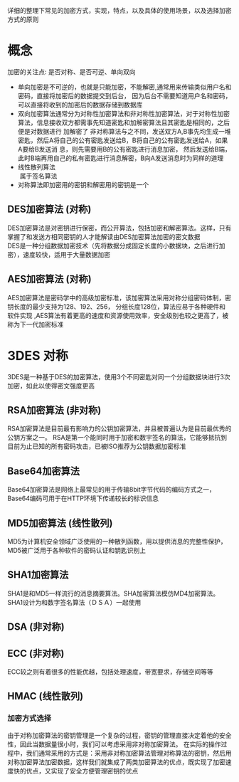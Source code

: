 详细的整理下常见的加密方式，实现，特点，以及具体的使用场景，以及选择加密方式的原则

#  概念 
 加密的关注点: 是否对称、是否可逆、单向双向
* 单向加密是不可逆的，也就是只能加密，不能解密,通常用来传输类似用户名和密码，直接将加密后的数据提交到后台，
因为后台不需要知道用户名和密码，可以直接将收到的加密后的数据存储到数据库
* 双向加密算法通常分为对称性加密算法和非对称性加密算法，对于对称性加密算法，信息接收双方都需事先知道密匙和加解密算法且其密匙是相同的，之后便是对数据进行 加解密了
非对称算法与之不同，发送双方A,B事先均生成一堆密匙，然后A将自己的公有密匙发送给B，B将自己的公有密匙发送给A，如果A要给B发送消 息，则先需要用B的公有密匙进行消息加密，
然后发送给B端，此时B端再用自己的私有密匙进行消息解密，B向A发送消息时为同样的道理
* 线性散列算法  
  属于签名算法
* 对称算法即加密用的密钥和解密用的密钥是一个

## DES加密算法  (对称)

DES加密算法是对密钥进行保密，而公开算法，包括加密和解密算法。这样，只有掌握了和发送方相同密钥的人才能解读由DES加密算法加密的密文数据    
DES是一种分组数据加密技术（先将数据分成固定长度的小数据块，之后进行加密），速度较快，适用于大量数据加密

## AES加密算法  (对称)
AES加密算法是密码学中的高级加密标准，该加密算法采用对称分组密码体制，密钥长度的最少支持为128、192、256，
分组长度128位，算法应易于各种硬件和软件实现 ,AES算法有着更高的速度和资源使用效率，安全级别也较之更高了，被称为下一代加密标准

# 3DES 对称
3DES是一种基于DES的加密算法，使用3个不同密匙对同一个分组数据块进行3次加密，如此以使得密文强度更高

## RSA加密算法  (非对称)
RSA加密算法是目前最有影响力的公钥加密算法，并且被普遍认为是目前最优秀的公钥方案之一。
RSA是第一个能同时用于加密和数宇签名的算法，它能够抵抗到目前为止已知的所有密码攻击，已被ISO推荐为公钥数据加密标准

## Base64加密算法 
Base64加密算法是网络上最常见的用于传输8bit字节代码的编码方式之一，Base64编码可用于在HTTP环境下传递较长的标识信息

## MD5加密算法 (线性散列)  
MD5为计算机安全领域广泛使用的一种散列函数，用以提供消息的完整性保护，MD5被广泛用于各种软件的密码认证和钥匙识别上

## SHA1加密算法   
SHA1是和MD5一样流行的消息摘要算法。SHA加密算法模仿MD4加密算法。SHA1设计为和数字签名算法（ＤＳＡ）一起使用

## DSA (非对称)

## ECC   (非对称)
ECC较之则有着很多的性能优越，包括处理速度，带宽要求，存储空间等等

## HMAC (线性散列)

### 加密方式选择  
由于对称加密算法的密钥管理是一个复杂的过程，密钥的管理直接决定着他的安全性，因此当数据量很小时，我们可以考虑采用非对称加密算法。
在实际的操作过程中，我们通常采用的方式是：采用非对称加密算法管理对称算法的密钥，然后用对称加密算法加密数据，这样我们就集成了两类加密算法的优点，既实现了加密速度快的优点，又实现了安全方便管理密钥的优点
 
